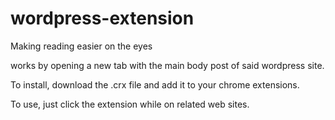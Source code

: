 # wordpress-extension
Making reading easier on the eyes

works by opening a new tab with the main body post of said wordpress site.

To install, download the .crx file and add it to your chrome extensions.

To use, just click the extension while on related web sites.

